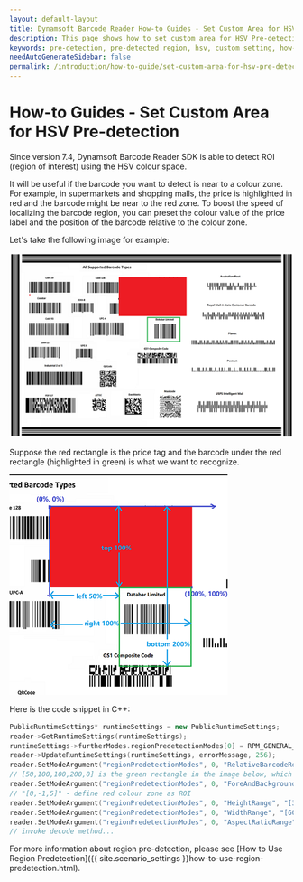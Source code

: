 ```yaml
---
layout: default-layout
title: Dynamsoft Barcode Reader How-to Guides - Set Custom Area for HSV Pre-detection 
description: This page shows how to set custom area for HSV Pre-detection.
keywords: pre-detection, pre-detected region, hsv, custom setting, how-to guides
needAutoGenerateSidebar: false
permalink: /introduction/how-to-guide/set-custom-area-for-hsv-pre-detection.html
---
```



# How-to Guides - Set Custom Area for HSV Pre-detection 

Since version 7.4, Dynamsoft Barcode Reader SDK is able to detect ROI (region of interest) using the HSV colour space.    

It will be useful if the barcode you want to detect is near to a colour zone. For example, in supermarkets and shopping malls, the price is highlighted in red and the barcode might be near to the red zone. To boost the speed of localizing the barcode region, you can preset the colour value of the price label and the position of the barcode relative to the colour zone.    

Let's take the following image for example:     

![HSV Color Image][1]    

Suppose the red rectangle is the price tag and the barcode under the red rectangle (highlighted in green) is what we want to recognize.     


![Pre-detect Region Image][2]   

Here is the code snippet in C++:   


```cpp
PublicRuntimeSettings* runtimeSettings = new PublicRuntimeSettings;
reader->GetRuntimeSettings(runtimeSettings);
runtimeSettings->furtherModes.regionPredetectionModes[0] = RPM_GENERAL_HSV_CONTRAST;
reader->UpdateRuntimeSettings(runtimeSettings, errorMessage, 256);
reader.SetModeArgument("regionPredetectionModes", 0, "RelativeBarcodeRegions", "[50,100,100,200,0]", errorMessage, 256); 
// [50,100,100,200,0] is the green rectangle in the image below, which is the searching area for the barcode (relative to the colour zone). 
reader.SetModeArgument("regionPredetectionModes", 0, "ForeAndBackgroundColours", "[0,-1,5]", errorMessage, 256); 
// "[0,-1,5]" - define red colour zone as ROI
reader.SetModeArgument("regionPredetectionModes", 0, "HeightRange", "[300,400]", errorMessage, 256);
reader.SetModeArgument("regionPredetectionModes", 0, "WidthRange", "[600,700]", errorMessage, 256);
reader.SetModeArgument("regionPredetectionModes", 0, "AspectRatioRange", "[0.1,1]", errorMessage, 256);
// invoke decode method...
```  


For more information about region pre-detection, please see [How to Use Region Predetection]({{ site.scenario_settings }}how-to-use-region-predetection.html).    



[1]: assets/set-custom-area-for-hsv-pre-detection/hsv-predetection-sample.png

[2]: assets/set-custom-area-for-hsv-pre-detection/hsv-predetection-explanation.png



